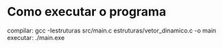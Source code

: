 # Como executar o programa

compilar: gcc -Iestruturas src/main.c estruturas/vetor_dinamico.c -o main
executar: ./main.exe
